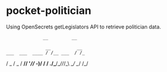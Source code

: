 # pocket-politician

Using OpenSecrets getLegislators API to retrieve politician data.

                  __         __

                   __          __
    ___  ___  ____ / /__ ___  / /_
  / _  \/ _  \/ __// '_// -_)/ __/
 / .__/\___/\__//_/\_\ \__/ \__/ 
/_/

